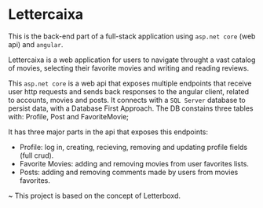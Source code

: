 # Lettercaixa

This is the back-end part of a full-stack application using `asp.net core` (web api) and `angular`.

Lettercaixa is a web application for users to navigate throught a vast catalog of movies, selecting their favorite movies and writing and reading reviews.


This `asp.net core` is a web api that exposes multiple endpoints that receive user http requests and sends back responses to the angular client, related to accounts, movies and posts.
It connects with a `SQL Server` database to persist data, with a Database First Approach. The DB constains three tables with: Profile, Post and FavoriteMovie;

It has three major parts in the api that exposes this endpoints: 
- Profile: log in, creating, recieving, removing and updating profile fields (full crud).
- Favorite Movies: adding and removing movies from user favorites lists.
- Posts: adding and removing comments made by users from movies favorites.

~ This project is based on the concept of Letterboxd.


